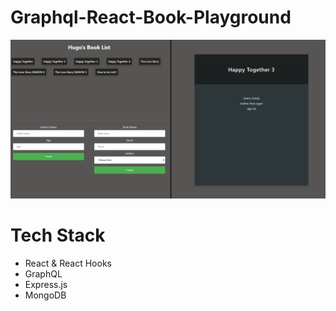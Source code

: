 # Graphql-React-Book-Playground

![Playground UI](./example.png)

# Tech Stack

-   React & React Hooks
-   GraphQL
-   Express.js
-   MongoDB
